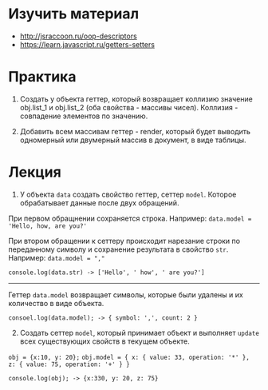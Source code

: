 # Изучить материал
  * http://jsraccoon.ru/oop-descriptors
  * https://learn.javascript.ru/getters-setters
  
# Практика

1)  Создать у объекта геттер, который возвращает коллизию значение obj.list_1 и obj.list_2 (оба свойства - массивы чисел).
Коллизия - совпадение элементов по значению.

2) Добавить всем массивам геттер - render, который будет выводить одномерный или двумерный массив в документ, в виде таблицы.

# Лекция

1) У объекта `data` создать свойство геттер, сеттер `model`. Которое обрабатывает данные после двух обращений.

При первом обращнении сохраняется строка.
Например: `data.model = 'Hello, how, are you?'`

При втором обращении к сеттеру происходит нарезание строки по переданному символу и сохранение результата в свойство `str`.
Например: `data.model = ","`

`console.log(data.str) -> ['Hello', ' how', ' are you?']`

-------------------------------

Геттер `data.model` возвращает символы, которые были удалены и их количество в виде объекта.

`consoel.log(data.model); -> { symbol: ',', count: 2 }`

2) Создать сеттер `model`, который принимает объект и выполняет `update` всех существующих свойств в текущем объекте.

`obj = {x:10, y: 20};`
`obj.model = { x: { value: 33, operation: '*' }, z: { value: 75, operation: '+' } }`


`console.log(obj); -> {x:330, y: 20, z: 75}`
